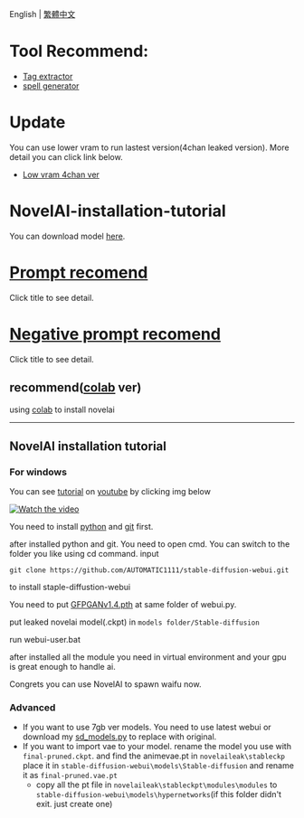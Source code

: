 English | [繁體中文](README_TCH.md)
# Tool Recommend:
* [Tag extractor](https://github.com/JingShing/AI-image-tag-extractor)
* [spell generator](https://github.com/JingShing/AI-Drawing-Spell-Generator)
# Update
You can use lower vram to run lastest version(4chan leaked version). More detail you can click link below.
* [Low vram 4chan ver](https://github.com/JingShing/NovelAI-4chan-lowvram-ver)
# NovelAI-installation-tutorial
You can download model [here](https://cloudflare-ipfs.com/ipfs/bafybeicpamreyp2bsocyk3hpxr7ixb2g2rnrequub3j2ahrkdxbvfbvjc4/model.ckpt).

# [Prompt recomend](spell/spell_word_suggest.md)
Click title to see detail.
# [Negative prompt recomend](spell/negative_prompt.md)
Click title to see detail.

## recommend([colab](https://github.com/JingShing/novelai-colab-ver) ver)
using [colab](https://github.com/JingShing/novelai-colab-ver) to install novelai

---

## NovelAI installation tutorial
### For windows
You can see [tutorial](https://www.youtube.com/watch?v=8iz598BXTlg) on [youtube](https://www.youtube.com/watch?v=8iz598BXTlg) by clicking img below

<a href="http://www.youtube.com/watch?feature=player_embedded&v=8iz598BXTlg" target="_blank">
 <img src="http://img.youtube.com/vi/8iz598BXTlg/mqdefault.jpg" alt="Watch the video"/>
</a>

You need to install [python](https://www.python.org/downloads/release/python-3107/) and [git](https://git-scm.com/download/win) first.

after installed python and git. You need to open cmd. 
You can switch to the folder you like using cd command.
input
```
git clone https://github.com/AUTOMATIC1111/stable-diffusion-webui.git
```
to install staple-diffustion-webui

You need to put [GFPGANv1.4.pth](https://github.com/TencentARC/GFPGAN/releases/download/v1.3.0/GFPGANv1.4.pth) at same folder of webui.py.

put leaked novelai model(.ckpt) in ```models folder/Stable-diffusion```

run webui-user.bat

after installed all the module you need in virtual environment and your gpu is great enough to handle ai.

Congrets you can use NovelAI to spawn waifu now.

### Advanced
* If you want to use 7gb ver models. You need to use latest webui or download my [sd_models.py](modules/sd_models.py) to replace with original.
* If you want to import vae to your model. rename the model you use with ```final-pruned.ckpt```. and find the animevae.pt in ```novelaileak\stableckp``` place it in ```stable-diffusion-webui\models\Stable-diffusion``` and rename it as ```final-pruned.vae.pt```
  * copy all the pt file in ```novelaileak\stableckpt\modules\modules``` to ```stable-diffusion-webui\models\hypernetworks```(if this folder didn't exit. just create one)
